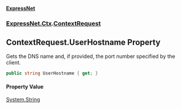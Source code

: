 #### [ExpressNet](ExpressNet.md 'ExpressNet')
### [ExpressNet.Ctx](ExpressNet.Ctx.md 'ExpressNet.Ctx').[ContextRequest](ExpressNet.Ctx.ContextRequest.md 'ExpressNet.Ctx.ContextRequest')

## ContextRequest.UserHostname Property

Gets the DNS name and, if provided, the port number specified by the client.

```csharp
public string UserHostname { get; }
```

#### Property Value
[System.String](https://docs.microsoft.com/en-us/dotnet/api/System.String 'System.String')